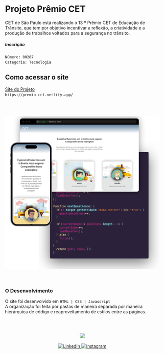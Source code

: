 # Projeto Prêmio CET

CET de São Paulo está realizando o 13 º Prêmio CET de Educação de Trânsito, que tem por objetivo incentivar a reflexão, a criatividade e a produção de trabalhos voltados para a segurança no trânsito.
<br>

##### Inscrição

`Número: 00287` <br>
`Categoria: Tecnologia`
<br>

## Como acessar o site

[Site do Projeto](https://premio-cet.netlify.app/)
<br>
`https://premio-cet.netlify.app/ `

<br><br>

<div  align="center">
  <img src="https://github.com/fernandadegolin/cet_edital/blob/master/src/assets/icon/Premio-CET.png" />
</div>
<br><br>

### O Desenvolvimento

O site foi desenvolvido em `HTML | CSS | Javascript` <br> A organização foi feita por pastas de maneira separada por maneira hierárquica de código e reaproveitamento de estilos entre as páginas.

<br><br>

<div  align="center">
  <img margin-top:"20px" width="80" src="https://ik.imagekit.io/fernandadegolin/fe_ubZ9V1aBl.png" />

<p align="center">
  
<!-- LinkedIn -->
  <a href="https://www.linkedin.com/in/fernandadegolin/">
    <img alt="LinkedIn" src="https://img.shields.io/twitter/url?label=&logo=linkedin&logoColor=white&style=for-the-badge&url=https%3A%2F%2Fwww.linkedin.com%2Fin%2Ffernandadegolin%2F">
  </a>

  <!-- Instagram -->
  <a href="https://www.instagram.com/fernandadegolin/">
    <img alt="Instagram" src="https://img.shields.io/twitter/url?label=&logo=instagram&logoColor=white&style=for-the-badge&url=https%3A%2F%2Fwww.instagram.com%2Ffernandadegolin%2F">
  </a>
  </p>
</div>
